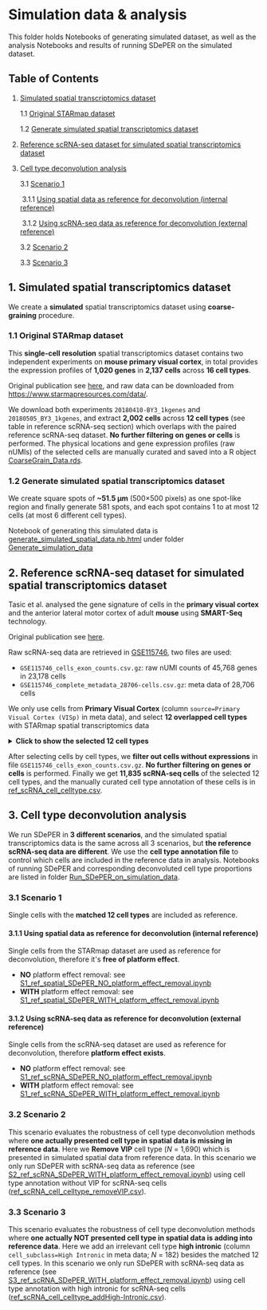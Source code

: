 # Simulation data & analysis
This folder holds Notebooks of generating simulated dataset, as well as the analysis Notebooks and results of running SDePER on the simulated dataset.

## Table of Contents

1. [Simulated spatial transcriptomics dataset](#1-simulated-spatial-transcriptomics-dataset)

   1.1 [Original STARmap dataset](#11-original-starmap-dataset)

   1.2 [Generate simulated spatial transcriptomics dataset](#12-generate-simulated-spatial-transcriptomics-dataset)

2. [Reference scRNA-seq dataset for simulated spatial transcriptomics dataset](#2-reference-scrna-seq-dataset-for-simulated-spatial-transcriptomics-dataset)

3. [Cell type deconvolution analysis](#3-cell-type-deconvolution-analysis)

   3.1 [Scenario 1](#31-Scenario-1)

   ​	3.1.1 [Using spatial data as reference for deconvolution (internal reference)](#311-using-spatial-data-as-reference-for-deconvolution-internal-reference)

   ​    3.1.2 [Using scRNA-seq data as reference for deconvolution (external reference)](#312-using-scrna-seq-data-as-reference-for-deconvolution-external-reference)

   3.2 [Scenario 2](#32-Scenario-2)

   3.3 [Scenario 3](#33-Scenario-3)

## 1. Simulated spatial transcriptomics dataset

We create a **simulated** spatial transcriptomics dataset using **coarse-graining** procedure.

### 1.1 Original STARmap dataset

This **single-cell resolution** spatial transcriptomics dataset contains two independent experiments on **mouse primary visual cortex**, in total provides the expression profiles of **1,020 genes** in **2,137 cells** across **16 cell types**.

Original publication see [here](https://www.science.org/doi/10.1126/science.aat5691), and raw data can be downloaded from https://www.starmapresources.com/data/.

We download both experiments `20180410-BY3_1kgenes` and `20180505_BY3_1kgenes`, and extract **2,002 cells** across **12 cell types** (see table in reference scRNA-seq section) which overlaps with the paired reference scRNA-seq dataset. **No further filtering on genes or cells** is performed. The physical locations and gene expression profiles (raw nUMIs) of the selected cells are manually curated and saved into a R object [CoarseGrain_Data.rds](Generate_simulation_data/CoarseGrain_Data.rds).

### 1.2 Generate simulated spatial transcriptomics dataset

We create square spots of **~51.5 μm** (500×500 pixels) as one spot-like region and finally generate 581 spots, and each spot contains 1 to at most 12 cells (at most 6 different cell types).

Notebook of generating this simulated data is [generate_simulated_spatial_data.nb.html](https://rawcdn.githack.com/az7jh2/SDePER_Analysis/c60dcb036816bd61b5a8b3752d473a5b591b52b6/Simulation/Generate_simulation_data/generate_simulated_spatial_data.nb.html) under folder [Generate_simulation_data](Generate_simulation_data)

## 2. Reference scRNA-seq dataset for simulated spatial transcriptomics dataset

Tasic et al. analysed the gene signature of cells in the **primary visual cortex** and the anterior lateral motor cortex of adult **mouse** using **SMART-Seq** technology.

Original publication see [here](https://doi.org/10.1038/s41586-018-0654-5).

Raw scRNA-seq data are retrieved in [GSE115746](https://www.ncbi.nlm.nih.gov/geo/query/acc.cgi?acc=GSE115746), two files are used:

* `GSE115746_cells_exon_counts.csv.gz`: raw nUMI counts of 45,768 genes in 23,178 cells
* `GSE115746_complete_metadata_28706-cells.csv.gz`: meta data of 28,706 cells

We only use cells from **Primary Visual Cortex** (column `source=Primary Visual Cortex (VISp)` in meta data), and select **12 overlapped cell types** with STARmap spatial transcriptomics data

<details>
    <summary><b>Click to show the selected 12 cell types</b></summary>
        <table>
    <thead>
      <tr>
        <th>Selected cell types in STARmap</th>
        <th>Full name</th>
        <th>Corresponding cell types in <i>cell_subclass</i> column in scRNA-seq meta data</th>
      </tr>
    </thead>
    <tbody>
      <tr>
        <td>Astro</td>
        <td>astrocytes</td>
        <td>Astro</td>
      </tr>
      <tr>
        <td>eL2/3</td>
        <td>excitatory neurons layer 2/3</td>
        <td>L2/3 IT</td>
      </tr>
      <tr>
        <td>eL4</td>
        <td>excitatory neurons layer 4</td>
        <td>L4</td>
      </tr>
      <tr>
        <td>eL5</td>
        <td>excitatory neurons layer 5</td>
        <td>L5 IT + L5 PT + NP</td>
      </tr>
      <tr>
        <td>eL6</td>
        <td>excitatory neurons layer 6</td>
        <td>L6 IT + L6 CT</td>
      </tr>
      <tr>
        <td>Endo</td>
        <td>endothelial</td>
        <td>Endo</td>
      </tr>
      <tr>
        <td>Micro</td>
        <td>microglia</td>
        <td>Macrophage (including Microglia Siglech &amp; PVM Mrc1 in <i>cell_cluster</i> column)</td>
      </tr>
      <tr>
        <td>Oligo</td>
        <td>oligodendrocyte</td>
        <td>Oligo</td>
      </tr>
      <tr>
        <td>PVALB</td>
        <td>Pvalb-positive cell</td>
        <td>Pvalb</td>
      </tr>
      <tr>
        <td>Smc</td>
        <td>smooth muscle cell</td>
        <td>SMC</td>
      </tr>
      <tr>
        <td>SST</td>
        <td>Sst neuron</td>
        <td>Sst</td>
      </tr>
      <tr>
        <td>VIP</td>
        <td>Vip inhibitory neuron</td>
        <td>Vip</td>
      </tr>
    </tbody>
    </table>
</details>

After selecting cells by cell types, we **filter out cells without expressions** in file `GSE115746_cells_exon_counts.csv.gz`.  **No further filtering on genes or cells** is performed. Finally we get **11,835 scRNA-seq cells** of the selected 12 cell types, and the manually curated cell type annotation of these cells is in [ref_scRNA_cell_celltype.csv](Run_SDePER_on_simulation_data/Scenario_1/ref_scRNA_seq/ref_scRNA_cell_celltype.csv).

## 3. Cell type deconvolution analysis

We run SDePER in **3 different scenarios**, and the simulated spatial transcriptomics data is the same across all 3 scenarios, but **the reference scRNA-seq data are different**. We use the **cell type annotation file** to control which cells are included in the reference data in analysis. Notebooks of running SDePER and corresponding deconvoluted cell type proportions are listed in folder [Run_SDePER_on_simulation_data](Run_SDePER_on_simulation_data). 

### 3.1 Scenario 1

Single cells with the **matched 12 cell types** are included as reference.

#### 3.1.1 Using spatial data as reference for deconvolution (internal reference)

Single cells from the STARmap dataset are used as reference for deconvolution, therefore it's **free of platform effect**.

* **NO** platform effect removal: see [S1_ref_spatial_SDePER_NO_platform_effect_removal.ipynb](Run_SDePER_on_simulation_data/Scenario_1/ref_spatial/S1_ref_spatial_SDePER_NO_platform_effect_removal.ipynb)
* **WITH** platform effect removal: see [S1_ref_spatial_SDePER_WITH_platform_effect_removal.ipynb](Run_SDePER_on_simulation_data/Scenario_1/ref_spatial/S1_ref_spatial_SDePER_WITH_platform_effect_removal.ipynb)

#### 3.1.2 Using scRNA-seq data as reference for deconvolution (external reference)

Single cells from the scRNA-seq dataset are used as reference for deconvolution, therefore **platform effect exists**.

* **NO** platform effect removal: see [S1_ref_scRNA_SDePER_NO_platform_effect_removal.ipynb](Run_SDePER_on_simulation_data/Scenario_1/ref_scRNA_seq/S1_ref_scRNA_SDePER_NO_platform_effect_removal.ipynb)
* **WITH** platform effect removal: see [S1_ref_scRNA_SDePER_WITH_platform_effect_removal.ipynb](Run_SDePER_on_simulation_data/Scenario_1/ref_scRNA_seq/S1_ref_scRNA_SDePER_WITH_platform_effect_removal.ipynb)

### 3.2 Scenario 2

This scenario evaluates the robustness of cell type deconvolution methods where **one actually presented cell type in spatial data is missing in reference data**. Here we **Remove VIP** cell type (*N* = 1,690) which is presented in simulated spatial data from reference data. In this scenario we only run SDePER with scRNA-seq data as reference (see [S2_ref_scRNA_SDePER_WITH_platform_effect_removal.ipynb](Run_SDePER_on_simulation_data/Scenario_2/S2_ref_scRNA_SDePER_WITH_platform_effect_removal.ipynb)) using cell type annotation without VIP for scRNA-seq cells ([ref_scRNA_cell_celltype_removeVIP.csv](Run_SDePER_on_simulation_data/Scenario_2/ref_scRNA_cell_celltype_removeVIP.csv)).

### 3.3 Scenario 3

This scenario evaluates the robustness of cell type deconvolution methods where **one actually NOT presented cell type in spatial data is adding into reference data**. Here we add an irrelevant cell type **high intronic** (column `cell_subclass=High Intronic` in meta data; *N* = 182) besides the matched 12 cell types. In this scenario we only run SDePER with scRNA-seq data as reference (see  [S3_ref_scRNA_SDePER_WITH_platform_effect_removal.ipynb](Run_SDePER_on_simulation_data/Scenario_3/S3_ref_scRNA_SDePER_WITH_platform_effect_removal.ipynb)) using cell type annotation with high intronic for scRNA-seq cells ([ref_scRNA_cell_celltype_addHigh-Intronic.csv](Run_SDePER_on_simulation_data/Scenario_3/ref_scRNA_cell_celltype_addHigh-Intronic.csv)).

